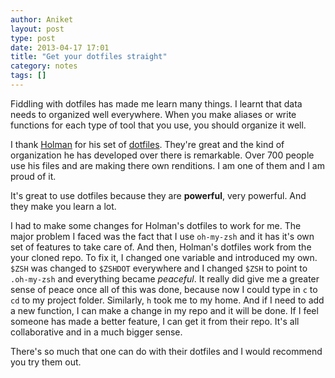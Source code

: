 ```yaml
---
author: Aniket
layout: post
type: post
date: 2013-04-17 17:01
title: "Get your dotfiles straight"
category: notes
tags: []
---
```

<p class="lead">Fiddling with dotfiles has made me learn many things. I learnt that data needs to organized well everywhere. When you make aliases or write functions for each type of tool that you use, you should organize it well.</p>

I thank [Holman](https://github.com/holman) for his set of [dotfiles](https://github.com/holman/dotfiles). They're great and the kind of organization he has developed over there is remarkable. Over 700 people use his files and are making there own renditions. I am one of them and I am proud of it.

It's great to use dotfiles because they are **powerful**, very powerful. And they make you learn a lot.

I had to make some changes for Holman's dotfiles to work for me. The major problem I faced was the fact that I use `oh-my-zsh` and it has it's own set of features to take care of. And then, Holman's dotfiles work from the your cloned repo. To fix it, I changed one variable and introduced my own. `$ZSH` was changed to `$ZSHDOT` everywhere and I changed `$ZSH` to point to `.oh-my-zsh` and everything became _peaceful_. It really did give me a greater sense of peace once all of this was done, because now I could type in `c` to `cd` to my project folder. Similarly, `h` took me to my home. And if I need to add a new function, I can make a change in my repo and it will be done. If I feel someone has made a better feature, I can get it from their repo. It's all collaborative and in a much bigger sense.

<span class="note">There's so much that one can do with their dotfiles and I would recommend you try them out.</span>